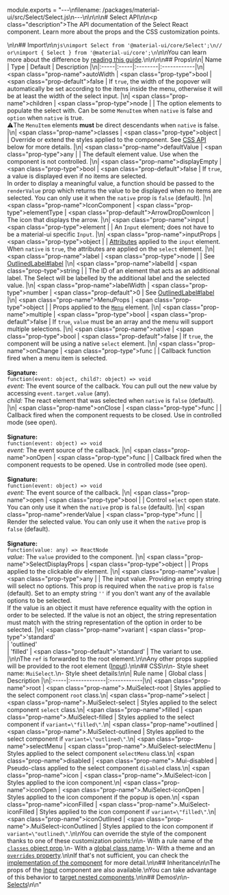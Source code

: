 module.exports = "---\nfilename: /packages/material-ui/src/Select/Select.js\n---\n\n<!--- This documentation is automatically generated, do not try to edit it. -->\n\n# Select API\n\n<p class=\"description\">The API documentation of the Select React component. Learn more about the props and the CSS customization points.</p>\n\n## Import\n\n```js\nimport Select from '@material-ui/core/Select';\n// or\nimport { Select } from '@material-ui/core';\n```\n\nYou can learn more about the difference by [reading this guide](/guides/minimizing-bundle-size/).\n\n\n\n## Props\n\n| Name | Type | Default | Description |\n|:-----|:-----|:--------|:------------|\n| <span class=\"prop-name\">autoWidth</span> | <span class=\"prop-type\">bool</span> | <span class=\"prop-default\">false</span> | If `true`, the width of the popover will automatically be set according to the items inside the menu, otherwise it will be at least the width of the select input. |\n| <span class=\"prop-name\">children</span> | <span class=\"prop-type\">node</span> |  | The option elements to populate the select with. Can be some `MenuItem` when `native` is false and `option` when `native` is true.<br>⚠️The `MenuItem` elements **must** be direct descendants when `native` is false. |\n| <span class=\"prop-name\">classes</span> | <span class=\"prop-type\">object</span> |  | Override or extend the styles applied to the component. See [CSS API](#css) below for more details. |\n| <span class=\"prop-name\">defaultValue</span> | <span class=\"prop-type\">any</span> |  | The default element value. Use when the component is not controlled. |\n| <span class=\"prop-name\">displayEmpty</span> | <span class=\"prop-type\">bool</span> | <span class=\"prop-default\">false</span> | If `true`, a value is displayed even if no items are selected.<br>In order to display a meaningful value, a function should be passed to the `renderValue` prop which returns the value to be displayed when no items are selected. You can only use it when the `native` prop is `false` (default). |\n| <span class=\"prop-name\">IconComponent</span> | <span class=\"prop-type\">elementType</span> | <span class=\"prop-default\">ArrowDropDownIcon</span> | The icon that displays the arrow. |\n| <span class=\"prop-name\">input</span> | <span class=\"prop-type\">element</span> |  | An `Input` element; does not have to be a material-ui specific `Input`. |\n| <span class=\"prop-name\">inputProps</span> | <span class=\"prop-type\">object</span> |  | [Attributes](https://developer.mozilla.org/en-US/docs/Web/HTML/Element/input#Attributes) applied to the `input` element. When `native` is `true`, the attributes are applied on the `select` element. |\n| <span class=\"prop-name\">label</span> | <span class=\"prop-type\">node</span> |  | See [OutlinedLabel#label](/api/outlined-input/#props) |\n| <span class=\"prop-name\">labelId</span> | <span class=\"prop-type\">string</span> |  | The ID of an element that acts as an additional label. The Select will be labelled by the additional label and the selected value. |\n| <span class=\"prop-name\">labelWidth</span> | <span class=\"prop-type\">number</span> | <span class=\"prop-default\">0</span> | See [OutlinedLabel#label](/api/outlined-input/#props) |\n| <span class=\"prop-name\">MenuProps</span> | <span class=\"prop-type\">object</span> |  | Props applied to the [`Menu`](/api/menu/) element. |\n| <span class=\"prop-name\">multiple</span> | <span class=\"prop-type\">bool</span> | <span class=\"prop-default\">false</span> | If `true`, `value` must be an array and the menu will support multiple selections. |\n| <span class=\"prop-name\">native</span> | <span class=\"prop-type\">bool</span> | <span class=\"prop-default\">false</span> | If `true`, the component will be using a native `select` element. |\n| <span class=\"prop-name\">onChange</span> | <span class=\"prop-type\">func</span> |  | Callback function fired when a menu item is selected.<br><br>**Signature:**<br>`function(event: object, child?: object) => void`<br>*event:* The event source of the callback. You can pull out the new value by accessing `event.target.value` (any).<br>*child:* The react element that was selected when `native` is `false` (default). |\n| <span class=\"prop-name\">onClose</span> | <span class=\"prop-type\">func</span> |  | Callback fired when the component requests to be closed. Use in controlled mode (see open).<br><br>**Signature:**<br>`function(event: object) => void`<br>*event:* The event source of the callback. |\n| <span class=\"prop-name\">onOpen</span> | <span class=\"prop-type\">func</span> |  | Callback fired when the component requests to be opened. Use in controlled mode (see open).<br><br>**Signature:**<br>`function(event: object) => void`<br>*event:* The event source of the callback. |\n| <span class=\"prop-name\">open</span> | <span class=\"prop-type\">bool</span> |  | Control `select` open state. You can only use it when the `native` prop is `false` (default). |\n| <span class=\"prop-name\">renderValue</span> | <span class=\"prop-type\">func</span> |  | Render the selected value. You can only use it when the `native` prop is `false` (default).<br><br>**Signature:**<br>`function(value: any) => ReactNode`<br>*value:* The `value` provided to the component. |\n| <span class=\"prop-name\">SelectDisplayProps</span> | <span class=\"prop-type\">object</span> |  | Props applied to the clickable div element. |\n| <span class=\"prop-name\">value</span> | <span class=\"prop-type\">any</span> |  | The input value. Providing an empty string will select no options. This prop is required when the `native` prop is `false` (default). Set to an empty string `''` if you don't want any of the available options to be selected.<br>If the value is an object it must have reference equality with the option in order to be selected. If the value is not an object, the string representation must match with the string representation of the option in order to be selected. |\n| <span class=\"prop-name\">variant</span> | <span class=\"prop-type\">'standard'<br>&#124;&nbsp;'outlined'<br>&#124;&nbsp;'filled'</span> | <span class=\"prop-default\">'standard'</span> | The variant to use. |\n\nThe `ref` is forwarded to the root element.\n\nAny other props supplied will be provided to the root element ([Input](/api/input/)).\n\n## CSS\n\n- Style sheet name: `MuiSelect`.\n- Style sheet details:\n\n| Rule name | Global class | Description |\n|:-----|:-------------|:------------|\n| <span class=\"prop-name\">root</span> | <span class=\"prop-name\">.MuiSelect-root</span> | Styles applied to the select component `root` class.\n| <span class=\"prop-name\">select</span> | <span class=\"prop-name\">.MuiSelect-select</span> | Styles applied to the select component `select` class.\n| <span class=\"prop-name\">filled</span> | <span class=\"prop-name\">.MuiSelect-filled</span> | Styles applied to the select component if `variant=\"filled\"`.\n| <span class=\"prop-name\">outlined</span> | <span class=\"prop-name\">.MuiSelect-outlined</span> | Styles applied to the select component if `variant=\"outlined\"`.\n| <span class=\"prop-name\">selectMenu</span> | <span class=\"prop-name\">.MuiSelect-selectMenu</span> | Styles applied to the select component `selectMenu` class.\n| <span class=\"prop-name\">disabled</span> | <span class=\"prop-name\">.Mui-disabled</span> | Pseudo-class applied to the select component `disabled` class.\n| <span class=\"prop-name\">icon</span> | <span class=\"prop-name\">.MuiSelect-icon</span> | Styles applied to the icon component.\n| <span class=\"prop-name\">iconOpen</span> | <span class=\"prop-name\">.MuiSelect-iconOpen</span> | Styles applied to the icon component if the popup is open.\n| <span class=\"prop-name\">iconFilled</span> | <span class=\"prop-name\">.MuiSelect-iconFilled</span> | Styles applied to the icon component if `variant=\"filled\"`.\n| <span class=\"prop-name\">iconOutlined</span> | <span class=\"prop-name\">.MuiSelect-iconOutlined</span> | Styles applied to the icon component if `variant=\"outlined\"`.\n\nYou can override the style of the component thanks to one of these customization points:\n\n- With a rule name of the [`classes` object prop](/customization/components/#overriding-styles-with-classes).\n- With a [global class name](/customization/components/#overriding-styles-with-global-class-names).\n- With a theme and an [`overrides` property](/customization/globals/#css).\n\nIf that's not sufficient, you can check the [implementation of the component](https://github.com/Foso/material-ui/blob/master/packages/material-ui/src/Select/Select.js) for more detail.\n\n## Inheritance\n\nThe props of the [Input](/api/input/) component are also available.\nYou can take advantage of this behavior to [target nested components](/guides/api/#spread).\n\n## Demos\n\n- [Selects](/components/selects/)\n\n"